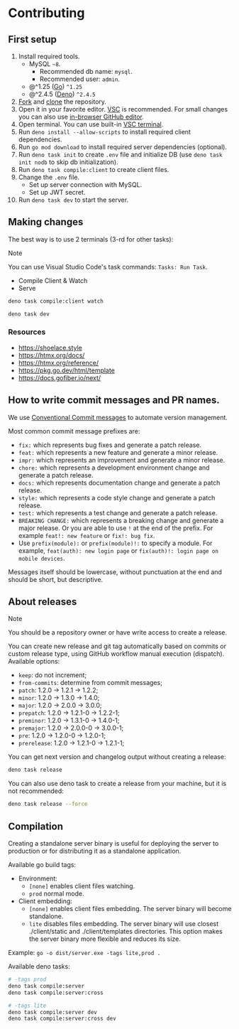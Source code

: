 # Contributing

## First setup

1. Install required tools.
   - MySQL `~8`.
     - Recommended db name: `mysql`.
     - Recommended user: `admin`.
   - @^1.25 ([Go](https://go.dev/doc/install)) `^1.25`
   - @^2.4.5 ([Deno](https://deno.com/)) `^2.4.5`
2. [Fork](https://docs.github.com/en/pull-requests/collaborating-with-pull-requests/working-with-forks/fork-a-repo)
   and
   [clone](https://docs.github.com/en/repositories/creating-and-managing-repositories/cloning-a-repository)
   the repository.
3. Open it in your favorite editor. [VSC](https://code.visualstudio.com/) is
   recommended. For small changes you can also use
   [in-browser GitHub editor](https://docs.github.com/en/codespaces/the-githubdev-web-based-editor).
4. Open terminal. You can use built-in
   [VSC terminal](https://code.visualstudio.com/docs/terminal/getting-started).
5. Run `deno install --allow-scripts` to install required client dependencies.
6. Run `go mod download` to install required server dependencies (optional).
7. Run `deno task init` to create `.env` file and initialize DB (use
   `deno task init nodb` to skip db initialization).
8. Run `deno task compile:client` to create client files.
9. Change the `.env` file.
   - Set up server connection with MySQL.
   - Set up JWT secret.
10. Run `deno task dev` to start the server.

## Making changes

The best way is to use 2 terminals (3-rd for other tasks):

> [!NOTE]
> You can use Visual Studio Code's task commands: `Tasks: Run Task`.
>
> - Compile Client & Watch
> - Serve

```bash
deno task compile:client watch
```

```bash
deno task dev
```

### Resources

- <https://shoelace.style>
- <https://htmx.org/docs/>
- <https://htmx.org/reference/>
- <https://pkg.go.dev/html/template>
- <https://docs.gofiber.io/next/>

## How to write commit messages and PR names.

We use [Conventional Commit messages](https://www.conventionalcommits.org/) to
automate version management.

Most common commit message prefixes are:

- `fix:` which represents bug fixes and generate a patch release.
- `feat:` which represents a new feature and generate a minor release.
- `impr:` which represents an improvement and generate a minor release.
- `chore:` which represents a development environment change and generate a
  patch release.
- `docs:` which represents documentation change and generate a patch release.
- `style:` which represents a code style change and generate a patch release.
- `test:` which represents a test change and generate a patch release.
- `BREAKING CHANGE:` which represents a breaking change and generate a major
  release. Or you are able to use `!` at the end of the prefix. For example
  `feat!: new feature` or `fix!: bug fix`.
- Use `prefix(module):` or `prefix(module)!:` to specify a module. For example,
  `feat(auth): new login page` or `fix(auth)!: login page on mobile devices`.

Messages itself should be lowercase, without punctuation at the end and should
be short, but descriptive.

## About releases

> [!NOTE]
> You should be a repository owner or have write access to create a release.

You can create new release and git tag automatically based on commits or custom
release type, using GitHub workflow manual execution (dispatch). Available
options:

- `keep`: do not increment;
- `from-commits`: determine from commit messages;
- `patch`: 1.2.0 → 1.2.1 → 1.2.2;
- `minor`: 1.2.0 → 1.3.0 → 1.4.0;
- `major`: 1.2.0 → 2.0.0 → 3.0.0;
- `prepatch`: 1.2.0 → 1.2.1-0 → 1.2.2-1;
- `preminor`: 1.2.0 → 1.3.1-0 → 1.4.0-1;
- `premajor`: 1.2.0 → 2.0.0-0 → 3.0.0-1;
- `pre`: 1.2.0 → 1.2.0-0 → 1.2.0-1;
- `prerelease`: 1.2.0 → 1.2.1-0 → 1.2.1-1;

You can get next version and changelog output without creating a release:

```bash
deno task release
```

You can also use deno task to create a release from your machine, but it is not
recommended:

```bash
deno task release --force
```

## Compilation

Creating a standalone server binary is useful for deploying the server to
production or for distributing it as a standalone application.

Available go build tags:

- Environment:
  - `[none]` enables client files watching.
  - `prod` normal mode.
- Client embedding:
  - `[none]` enables client files embedding. The server binary will become
    standalone.
  - `lite` disables files embedding. The server binary will use closest
    ./client/static and ./client/templates directories. This option makes the
    server binary more flexible and reduces its size.

Example: `go -o dist/server.exe -tags lite,prod .`

Available deno tasks:

```bash
# -tags prod
deno task compile:server
deno task compile:server:cross

# -tags lite
deno task compile:server dev
deno task compile:server:cross dev
```
